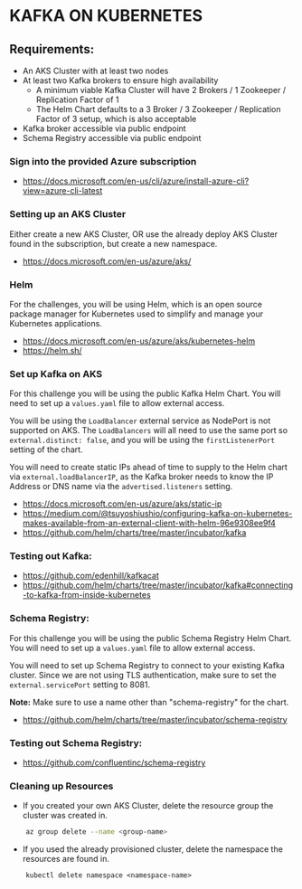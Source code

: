 # KAFKA ON KUBERNETES

## Requirements:

- An AKS Cluster with at least two nodes
- At least two Kafka brokers to ensure high availability
    - A minimum viable Kafka Cluster will have 2 Brokers / 1 Zookeeper / Replication Factor of 1
    - The Helm Chart defaults to a 3 Broker / 3 Zookeeper / Replication Factor of 3 setup, which is also acceptable
- Kafka broker accessible via public endpoint
- Schema Registry accessible via public endpoint

### Sign into the provided Azure subscription

- https://docs.microsoft.com/en-us/cli/azure/install-azure-cli?view=azure-cli-latest

### Setting up an AKS Cluster

Either create a new AKS Cluster, OR use the already deploy AKS Cluster found in the subscription, but create a new namespace.

- https://docs.microsoft.com/en-us/azure/aks/

### Helm

For the challenges, you will be using Helm, which is an open source package manager for Kubernetes used to simplify and manage your Kubernetes applications.

- https://docs.microsoft.com/en-us/azure/aks/kubernetes-helm
- https://helm.sh/

### Set up Kafka on AKS

For this challenge you will be using the public Kafka Helm Chart. You will need to set up a `values.yaml` file to allow external access.

You will be using the `LoadBalancer` external service as NodePort is not supported on AKS. The `LoadBalancers` will all need to use the same port so `external.distinct: false`, and you will be using the `firstListenerPort` setting of the chart.

You will need to create static IPs ahead of time to supply to the Helm chart via `external.loadBalancerIP`, as the Kafka broker needs to know the IP Address or DNS name via the `advertised.listeners` setting.

- https://docs.microsoft.com/en-us/azure/aks/static-ip
- https://medium.com/@tsuyoshiushio/configuring-kafka-on-kubernetes-makes-available-from-an-external-client-with-helm-96e9308ee9f4
- https://github.com/helm/charts/tree/master/incubator/kafka

### Testing out Kafka:

- https://github.com/edenhill/kafkacat
- https://github.com/helm/charts/tree/master/incubator/kafka#connecting-to-kafka-from-inside-kubernetes

### Schema Registry:

For this challenge you will be using the public Schema Registry Helm Chart. You will need to set up a `values.yaml` file to allow external access.

You will need to set up Schema Registry to connect to your existing Kafka cluster. Since we are not using TLS authentication, make sure to set the `external.servicePort` setting to 8081.

**Note:** Make sure to use a name other than "schema-registry" for the chart.

- https://github.com/helm/charts/tree/master/incubator/schema-registry

### Testing out Schema Registry:

- https://github.com/confluentinc/schema-registry

### Cleaning up Resources

- If you created your own AKS Cluster, delete the resource group the cluster was created in.

```bash
    az group delete --name <group-name>
```

- If you used the already provisioned cluster, delete the namespace the resources are found in.
```
    kubectl delete namespace <namespace-name>
```
